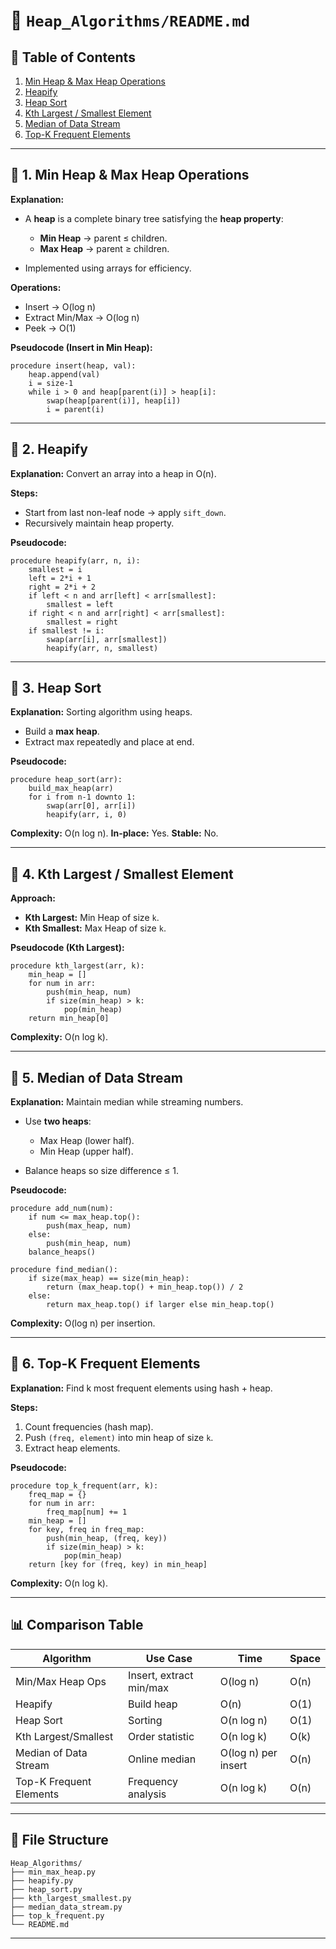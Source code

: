 # 📂 `Heap_Algorithms/README.md`

## 📑 Table of Contents

1. [Min Heap & Max Heap Operations](#1-min-heap--max-heap-operations)
2. [Heapify](#2-heapify)
3. [Heap Sort](#3-heap-sort)
4. [Kth Largest / Smallest Element](#4-kth-largest--smallest-element)
5. [Median of Data Stream](#5-median-of-data-stream)
6. [Top-K Frequent Elements](#6-top-k-frequent-elements)

---

## 🔹 1. Min Heap & Max Heap Operations

**Explanation:**

* A **heap** is a complete binary tree satisfying the **heap property**:

  * **Min Heap** → parent ≤ children.
  * **Max Heap** → parent ≥ children.
* Implemented using arrays for efficiency.

**Operations:**

* Insert → O(log n)
* Extract Min/Max → O(log n)
* Peek → O(1)

**Pseudocode (Insert in Min Heap):**

```
procedure insert(heap, val):
    heap.append(val)
    i = size-1
    while i > 0 and heap[parent(i)] > heap[i]:
        swap(heap[parent(i)], heap[i])
        i = parent(i)
```

---

## 🔹 2. Heapify

**Explanation:**
Convert an array into a heap in O(n).

**Steps:**

* Start from last non-leaf node → apply `sift_down`.
* Recursively maintain heap property.

**Pseudocode:**

```
procedure heapify(arr, n, i):
    smallest = i
    left = 2*i + 1
    right = 2*i + 2
    if left < n and arr[left] < arr[smallest]:
        smallest = left
    if right < n and arr[right] < arr[smallest]:
        smallest = right
    if smallest != i:
        swap(arr[i], arr[smallest])
        heapify(arr, n, smallest)
```

---

## 🔹 3. Heap Sort

**Explanation:**
Sorting algorithm using heaps.

* Build a **max heap**.
* Extract max repeatedly and place at end.

**Pseudocode:**

```
procedure heap_sort(arr):
    build_max_heap(arr)
    for i from n-1 downto 1:
        swap(arr[0], arr[i])
        heapify(arr, i, 0)
```

**Complexity:** O(n log n).
**In-place:** Yes.
**Stable:** No.

---

## 🔹 4. Kth Largest / Smallest Element

**Approach:**

* **Kth Largest:** Min Heap of size `k`.
* **Kth Smallest:** Max Heap of size `k`.

**Pseudocode (Kth Largest):**

```
procedure kth_largest(arr, k):
    min_heap = []
    for num in arr:
        push(min_heap, num)
        if size(min_heap) > k:
            pop(min_heap)
    return min_heap[0]
```

**Complexity:** O(n log k).

---

## 🔹 5. Median of Data Stream

**Explanation:**
Maintain median while streaming numbers.

* Use **two heaps**:

  * Max Heap (lower half).
  * Min Heap (upper half).
* Balance heaps so size difference ≤ 1.

**Pseudocode:**

```
procedure add_num(num):
    if num <= max_heap.top():
        push(max_heap, num)
    else:
        push(min_heap, num)
    balance_heaps()

procedure find_median():
    if size(max_heap) == size(min_heap):
        return (max_heap.top() + min_heap.top()) / 2
    else:
        return max_heap.top() if larger else min_heap.top()
```

**Complexity:** O(log n) per insertion.

---

## 🔹 6. Top-K Frequent Elements

**Explanation:**
Find k most frequent elements using hash + heap.

**Steps:**

1. Count frequencies (hash map).
2. Push `(freq, element)` into min heap of size `k`.
3. Extract heap elements.

**Pseudocode:**

```
procedure top_k_frequent(arr, k):
    freq_map = {}
    for num in arr:
        freq_map[num] += 1
    min_heap = []
    for key, freq in freq_map:
        push(min_heap, (freq, key))
        if size(min_heap) > k:
            pop(min_heap)
    return [key for (freq, key) in min_heap]
```

**Complexity:** O(n log k).

---

## 📊 Comparison Table

| Algorithm               | Use Case                | Time                | Space |
| ----------------------- | ----------------------- | ------------------- | ----- |
| Min/Max Heap Ops        | Insert, extract min/max | O(log n)            | O(n)  |
| Heapify                 | Build heap              | O(n)                | O(1)  |
| Heap Sort               | Sorting                 | O(n log n)          | O(1)  |
| Kth Largest/Smallest    | Order statistic         | O(n log k)          | O(k)  |
| Median of Data Stream   | Online median           | O(log n) per insert | O(n)  |
| Top-K Frequent Elements | Frequency analysis      | O(n log k)          | O(n)  |

---

## 📂 File Structure

```
Heap_Algorithms/
├── min_max_heap.py
├── heapify.py
├── heap_sort.py
├── kth_largest_smallest.py
├── median_data_stream.py
├── top_k_frequent.py
└── README.md
```

---
